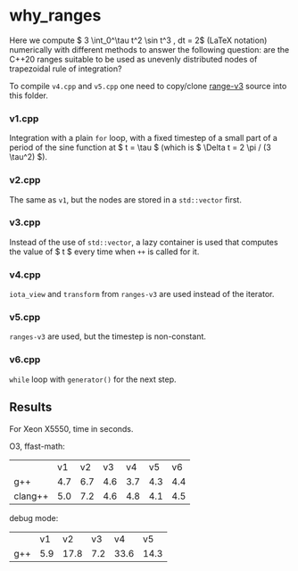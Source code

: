 # why_ranges

Here we compute $ 3 \int_0^\tau t^2 \sin t^3 \, dt = 2$ (LaTeX notation) numerically with different
methods to answer the following question: are the C++20 ranges suitable to be used as unevenly
distributed nodes of trapezoidal rule of integration?

To compile `v4.cpp` and `v5.cpp` one need to copy/clone
[range-v3](https://github.com/ericniebler/range-v3) source into this folder.

### v1.cpp

Integration with a plain `for` loop, with a fixed timestep of a small part of a period of the sine
function at $ t = \tau $ (which is $ \Delta t = 2 \pi / (3 \tau^2) $).

### v2.cpp

The same as `v1`, but the nodes are stored in a `std::vector` first.

### v3.cpp

Instead of the use of `std::vector`, a lazy container is used that computes the value of $ t $
every time when `++` is called for it.

### v4.cpp

`iota_view` and `transform` from `ranges-v3` are used instead of the iterator.

### v5.cpp

`ranges-v3` are used, but the timestep is non-constant.

### v6.cpp

`while` loop with `generator()` for the next step.

## Results

For Xeon X5550, time in seconds.

O3, ffast-math:

<table>
    <tr>
        <td></td>        <td>v1</td>  <td>v2</td>  <td>v3</td>  <td>v4</td>  <td>v5</td>  <td>v6</td>
    </tr>
    <tr>
        <td>g++</td>     <td>4.7</td> <td>6.7</td> <td>4.6</td> <td>3.7</td> <td>4.3</td> <td>4.4</td>
    </tr>
    <tr>
        <td>clang++</td> <td>5.0</td> <td>7.2</td> <td>4.6</td> <td>4.8</td> <td>4.1</td> <td>4.5</td>
    </tr>
</table>

debug mode:

<table>
    <tr>
        <td></td>        <td>v1</td>  <td>v2</td>   <td>v3</td>  <td>v4</td>   <td>v5</td>
    </tr>
    <tr>
        <td>g++</td>     <td>5.9</td> <td>17.8</td> <td>7.2</td> <td>33.6</td> <td>14.3</td>
    </tr>
</table>
